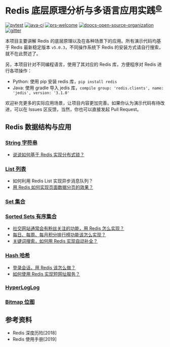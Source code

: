 # Redis 底层原理分析与多语言应用实践<sup>[©](https://github.com/yanglbme)</sup>
[![pytest](https://github.com/yanglbme/redis-multi-programming-language-practice/workflows/pytest/badge.svg)](https://github.com/yanglbme/redis-multi-programming-language-practice/actions)
[![java-ci](https://github.com/yanglbme/redis-multi-programming-language-practice/workflows/Java%20CI/badge.svg)](https://github.com/yanglbme/redis-multi-programming-language-practice/actions)
[![prs-welcome](https://badgen.net/badge/PRs/welcome/green)](http://makeapullrequest.com)
[![doocs-open-source-organization](https://badgen.net/badge/organization/join%20us/cyan)](https://doocs.github.io/#/?id=how-to-join)
[![gitter](https://badgen.net/badge/gitter/chat/cyan)](https://gitter.im/doocs)

本项目主要讲解 Redis 的底层原理以及在各种场景下的应用。所有演示代码均基于 Redis 最新稳定版本 `v5.0.3`，不同操作系统下 Redis 的安装方式请自行搜索，就不在此赘述了。

另，本项目针对不同编程语言，使用了其对应的 Redis 库，方便程序对 Redis 进行各项操作：

- Python: 使用 pip 安装 redis 库，`pip install redis`
- Java: 使用 gradle 导入 jedis 库，`compile group: 'redis.clients', name: 'jedis', version: '3.1.0'`

欢迎补充更多的实际应用场景，让项目内容更加完善。如果你认为演示代码有待改进，可以在 Issues 区反馈，当然，你也可以直接发起 Pull Request。

## Redis 数据结构与应用

### [String 字符串](/docs/redis-string-introduction.md)
- [说说如何基于 Redis 实现分布式锁？](/docs/redis-distributed-lock.md)

### [List 列表](/docs/redis-list-introduction.md)
- 如何利用 Redis List 实现异步消息队列？
- [用 Redis 如何实现页面数据分页的效果？](/docs/redis-list-paginate.md)

### [Set 集合](/docs/redis-set-introduction.md)

### [Sorted Sets 有序集合](/docs/redis-sorted-set-introduction.md)
- [社交网站通常会有粉丝关注的功能，用 Redis 怎么实现？](/docs/redis-sorted-set-sns-follow.md)
- [每日、每周、每月积分排行榜功能该怎么实现？](/docs/redis-sorted-set-ranking-or-trending-list.md)
- [关键词搜索，如何用 Redis 实现自动补全？](/docs/redis-sorted-set-auto-complete.md)

### [Hash 哈希](/docs/redis-hash-introduction.md)
- [登录会话，用 Redis 该怎么做？](/docs/redis-hash-session-token.md)
- [如何使用 Redis 实现短网址服务？](/docs/redis-hash-shorten-url.md)

### [HyperLogLog](/docs/redis-hyperLogLog-introduction.md)

### [Bitmap 位图](/docs/redis-bitmap-introduction.md)

## 参考资料
- Redis 深度历险[2018]
- Redis 使用手册[2019]
